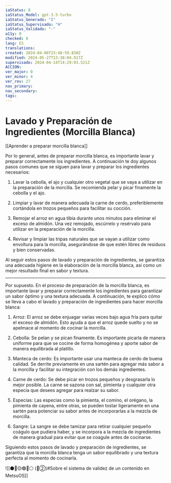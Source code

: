 ```yaml
---
iaStatus: 8
iaStatus_Model: gpt-3.5-turbo
iaStatus_Generado: "I"
iaStatus_Supervisado: "H"
iaStatus_Validado: "-"
a11y: 0
checked: 0
lang: ES
translations: 
created: 2024-04-06T23:48:59.830Z
modified: 2024-05-27T13:38:04.917Z
supervisado: 2024-04-14T14:29:03.521Z
ACCION: 
ver_major: 0
ver_minor: 4
ver_rev: 27
nav_primary: 
nav_secondary: 
tags:
---
```

# Lavado y Preparación de Ingredientes (Morcilla Blanca)

[[Aprender a preparar morcilla blanca]]

Por lo general, antes de preparar morcilla blanca, es importante lavar y preparar correctamente los ingredientes. A continuación te doy algunos pasos comunes que se siguen para lavar y preparar los ingredientes necesarios:

1. Lavar la cebolla, el ajo y cualquier otro vegetal que se vaya a utilizar en la preparación de la morcilla. Se recomienda pelar y picar finamente la cebolla y el ajo.

2. Limpiar y lavar de manera adecuada la carne de cerdo, preferiblemente cortándola en trozos pequeños para facilitar su cocción.

3. Remojar el arroz en agua tibia durante unos minutos para eliminar el exceso de almidón. Una vez remojado, escúrrelo y resérvalo para utilizar en la preparación de la morcilla.

4. Revisar y limpiar las tripas naturales que se vayan a utilizar como envoltura para la morcilla, asegurándose de que estén libres de residuos y bien conservadas.

Al seguir estos pasos de lavado y preparación de ingredientes, se garantiza una adecuada higiene en la elaboración de la morcilla blanca, así como un mejor resultado final en sabor y textura.

---

Por supuesto. En el proceso de preparación de la morcilla blanca, es importante lavar y preparar correctamente los ingredientes para garantizar un sabor óptimo y una textura adecuada. A continuación, te explico cómo se lleva a cabo el lavado y preparación de ingredientes para hacer morcilla blanca:

1. Arroz: El arroz se debe enjuagar varias veces bajo agua fría para quitar el exceso de almidón. Esto ayuda a que el arroz quede suelto y no se apelmace al momento de cocinar la morcilla.

2. Cebolla: Se pelan y se pican finamente. Es importante picarla de manera uniforme para que se cocine de forma homogénea y aporte sabor de manera equilibrada al platillo.

3. Manteca de cerdo: Es importante usar una manteca de cerdo de buena calidad. Se derrite previamente en una sartén para agregar más sabor a la morcilla y facilitar su integración con los demás ingredientes.

4. Carne de cerdo: Se debe picar en trozos pequeños y desgrasarla lo mejor posible. La carne se sazona con sal, pimienta y cualquier otra especia que desees agregar para realzar su sabor.

5. Especias: Las especias como la pimienta, el comino, el orégano, la pimienta de cayena, entre otras, se pueden tostar ligeramente en una sartén para potenciar su sabor antes de incorporarlas a la mezcla de morcilla.

6. Sangre: La sangre se debe tamizar para retirar cualquier pequeño coágulo que pudiera haber, y se incorpora a la mezcla de ingredientes de manera gradual para evitar que se coagule antes de cocinarse.

Siguiendo estos pasos de lavado y preparación de ingredientes, se garantiza que la morcilla blanca tenga un sabor equilibrado y una textura perfecta al momento de cocinarla.

![[⚫🔴🟡🟢🔵⚪ (🔴②)#Sobre el sistema de validez de un contenido en MetsuOS]]
